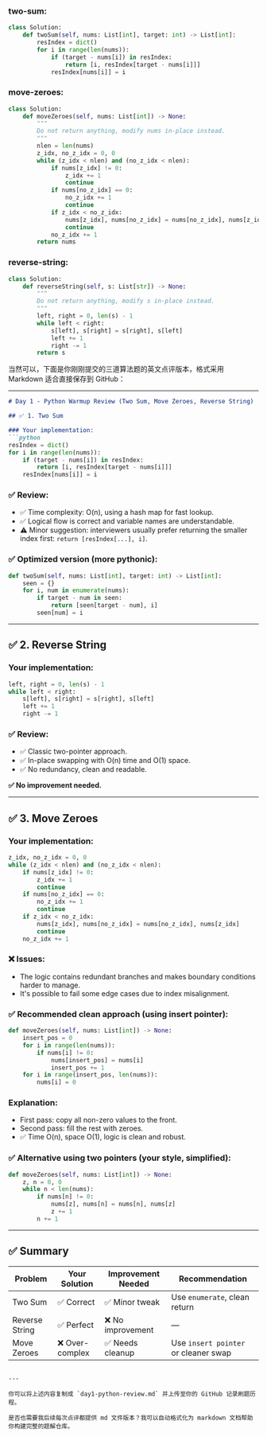 ### two-sum:
```python
class Solution:
    def twoSum(self, nums: List[int], target: int) -> List[int]:
        resIndex = dict()
        for i in range(len(nums)):
            if (target - nums[i]) in resIndex:
                return [i, resIndex[target - nums[i]]]
            resIndex[nums[i]] = i
```

### move-zeroes:
```python
class Solution:
    def moveZeroes(self, nums: List[int]) -> None:
        """
        Do not return anything, modify nums in-place instead.
        """
        nlen = len(nums)
        z_idx, no_z_idx = 0, 0
        while (z_idx < nlen) and (no_z_idx < nlen):
            if nums[z_idx] != 0:
                z_idx += 1
                continue
            if nums[no_z_idx] == 0:
                no_z_idx += 1
                continue
            if z_idx < no_z_idx:
                nums[z_idx], nums[no_z_idx] = nums[no_z_idx], nums[z_idx]
                continue
            no_z_idx += 1
        return nums
```

### reverse-string:
```python
class Solution:
    def reverseString(self, s: List[str]) -> None:
        """
        Do not return anything, modify s in-place instead.
        """
        left, right = 0, len(s) - 1
        while left < right:
            s[left], s[right] = s[right], s[left]
            left += 1
            right -= 1
        return s
```

当然可以，下面是你刚刚提交的三道算法题的英文点评版本，格式采用 Markdown 适合直接保存到 GitHub：

---

````markdown
# Day 1 - Python Warmup Review (Two Sum, Move Zeroes, Reverse String)

## ✅ 1. Two Sum

### Your implementation:
```python
resIndex = dict()
for i in range(len(nums)):
    if (target - nums[i]) in resIndex:
        return [i, resIndex[target - nums[i]]]
    resIndex[nums[i]] = i
````

### ✅ Review:

* ✅ Time complexity: O(n), using a hash map for fast lookup.
* ✅ Logical flow is correct and variable names are understandable.
* ⚠️ Minor suggestion: interviewers usually prefer returning the smaller index first: `return [resIndex[...], i]`.

### ✅ Optimized version (more pythonic):

```python
def twoSum(self, nums: List[int], target: int) -> List[int]:
    seen = {}
    for i, num in enumerate(nums):
        if target - num in seen:
            return [seen[target - num], i]
        seen[num] = i
```

---

## ✅ 2. Reverse String

### Your implementation:

```python
left, right = 0, len(s) - 1
while left < right:
    s[left], s[right] = s[right], s[left]
    left += 1
    right -= 1
```

### ✅ Review:

* ✅ Classic two-pointer approach.
* ✅ In-place swapping with O(n) time and O(1) space.
* ✅ No redundancy, clean and readable.

**✅ No improvement needed.**

---

## ✅ 3. Move Zeroes

### Your implementation:

```python
z_idx, no_z_idx = 0, 0
while (z_idx < nlen) and (no_z_idx < nlen):
    if nums[z_idx] != 0:
        z_idx += 1
        continue
    if nums[no_z_idx] == 0:
        no_z_idx += 1
        continue
    if z_idx < no_z_idx:
        nums[z_idx], nums[no_z_idx] = nums[no_z_idx], nums[z_idx]
        continue
    no_z_idx += 1
```

### ❌ Issues:

* The logic contains redundant branches and makes boundary conditions harder to manage.
* It's possible to fail some edge cases due to index misalignment.

### ✅ Recommended clean approach (using insert pointer):

```python
def moveZeroes(self, nums: List[int]) -> None:
    insert_pos = 0
    for i in range(len(nums)):
        if nums[i] != 0:
            nums[insert_pos] = nums[i]
            insert_pos += 1
    for i in range(insert_pos, len(nums)):
        nums[i] = 0
```

### Explanation:

* First pass: copy all non-zero values to the front.
* Second pass: fill the rest with zeroes.
* ✅ Time O(n), space O(1), logic is clean and robust.

### ✅ Alternative using two pointers (your style, simplified):

```python
def moveZeroes(self, nums: List[int]) -> None:
    z, n = 0, 0
    while n < len(nums):
        if nums[n] != 0:
            nums[z], nums[n] = nums[n], nums[z]
            z += 1
        n += 1
```

---

## ✅ Summary

| Problem        | Your Solution  | Improvement Needed | Recommendation                       |
| -------------- | -------------- | ------------------ | ------------------------------------ |
| Two Sum        | ✅ Correct      | ✅ Minor tweak      | Use `enumerate`, clean return        |
| Reverse String | ✅ Perfect      | ❌ No improvement   | —                                    |
| Move Zeroes    | ❌ Over-complex | ✅ Needs cleanup    | Use `insert pointer` or cleaner swap |

```

---

你可以将上述内容复制成 `day1-python-review.md` 并上传至你的 GitHub 记录刷题历程。

是否也需要我后续每次点评都提供 md 文件版本？我可以自动格式化为 markdown 文档帮助你构建完整的题解仓库。
```
